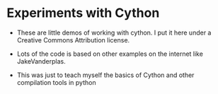 # Experiments with Cython
* These are little demos of working with cython. 
I put it here under a Creative Commons Attribution license.

* Lots of the code is based on other examples on the internet like JakeVanderplas. 

* This was just to teach myself the basics of Cython and other compilation tools in python 



